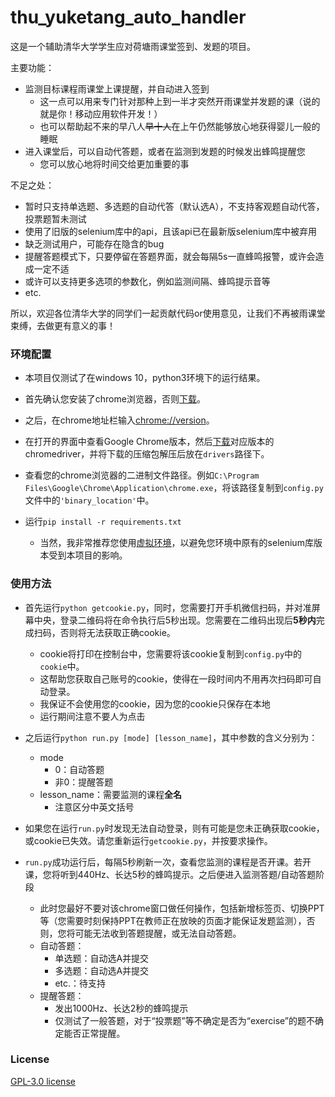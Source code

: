 # thu_yuketang_auto_handler

这是一个辅助清华大学学生应对荷塘雨课堂签到、发题的项目。

主要功能：

- 监测目标课程雨课堂上课提醒，并自动进入签到
  - 这一点可以用来专门针对那种上到一半才突然开雨课堂并发题的课（说的就是你！移动应用软件开发！）
  - 也可以帮助起不来的早八人~~早十人~~在上午仍然能够放心地获得婴儿一般的睡眠
- 进入课堂后，可以自动代答题，或者在监测到发题的时候发出蜂鸣提醒您
  - 您可以放心地将时间交给更加重要的事

不足之处：

- 暂时只支持单选题、多选题的自动代答（默认选A），不支持客观题自动代答，投票题暂未测试
- 使用了旧版的selenium库中的api，且该api已在最新版selenium库中被弃用
- 缺乏测试用户，可能存在隐含的bug
- 提醒答题模式下，只要停留在答题界面，就会每隔5s一直蜂鸣报警，或许会造成一定不适
- 或许可以支持更多选项的参数化，例如监测间隔、蜂鸣提示音等
- etc.

所以，欢迎各位清华大学的同学们一起贡献代码or使用意见，让我们不再被雨课堂束缚，去做更有意义的事！

### 环境配置

- 本项目仅测试了在windows 10，python3环境下的运行结果。
- 首先确认您安装了chrome浏览器，否则[下载](https://www.google.com/chrome/)。

- 之后，在chrome地址栏输入[chrome://version](chrome://version)。

- 在打开的界面中查看Google Chrome版本，然后[下载](https://chromedriver.chromium.org/downloads)对应版本的chromedriver，并将下载的压缩包解压后放在`drivers`路径下。
- 查看您的chrome浏览器的二进制文件路径。例如`C:\Program Files\Google\Chrome\Application\chrome.exe`，将该路径复制到`config.py`文件中的`'binary_location'`中。

- 运行`pip install -r requirements.txt`
  - 当然，我非常推荐您使用[虚拟环境](https://docs.python.org/3/library/venv.html)，以避免您环境中原有的selenium库版本受到本项目的影响。

### 使用方法

- 首先运行`python getcookie.py`，同时，您需要打开手机微信扫码，并对准屏幕中央，登录二维码将在命令执行后5秒出现。您需要在二维码出现后**5秒内**完成扫码，否则将无法获取正确cookie。
  - cookie将打印在控制台中，您需要将该cookie复制到`config.py`中的`cookie`中。
  - 这帮助您获取自己账号的cookie，使得在一段时间内不用再次扫码即可自动登录。
  - 我保证不会使用您的cookie，因为您的cookie只保存在本地
  - 运行期间注意不要人为点击

- 之后运行`python run.py [mode] [lesson_name]`，其中参数的含义分别为：
  - mode
    - 0：自动答题
    - 非0：提醒答题
  - lesson_name：需要监测的课程**全名**
    - 注意区分中英文括号
- 如果您在运行`run.py`时发现无法自动登录，则有可能是您未正确获取cookie，或cookie已失效。请您重新运行`getcookie.py`，并按要求操作。
- `run.py`成功运行后，每隔5秒刷新一次，查看您监测的课程是否开课。若开课，您将听到440Hz、长达5秒的蜂鸣提示。之后便进入监测答题/自动答题阶段
  - 此时您最好不要对该chrome窗口做任何操作，包括新增标签页、切换PPT等（您需要时刻保持PPT在教师正在放映的页面才能保证发题监测），否则，您将可能无法收到答题提醒，或无法自动答题。
  - 自动答题：
    - 单选题：自动选A并提交
    - 多选题：自动选A并提交
    - etc.：待支持
  - 提醒答题：
    - 发出1000Hz、长达2秒的蜂鸣提示
    - 仅测试了一般答题，对于“投票题”等不确定是否为“exercise”的题不确定能否正常提醒。

### License

[GPL-3.0 license](./LICENSE)